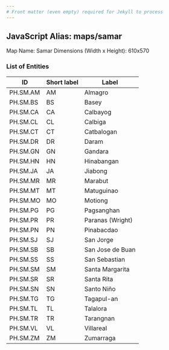 ```yaml
---
# Front matter (even empty) required for Jekyll to process
---
```


## JavaScript Alias: maps/samar

Map Name: Samar
Dimensions (Width x Height): 610x570





### List of Entities

ID | Short label | Label
---|---|---|
PH.SM.AM | AM | Almagro
PH.SM.BS | BS | Basey
PH.SM.CA | CA | Calbayog
PH.SM.CL | CL | Calbiga
PH.SM.CT | CT | Catbalogan
PH.SM.DR | DR | Daram
PH.SM.GN | GN | Gandara
PH.SM.HN | HN | Hinabangan
PH.SM.JA | JA | Jiabong
PH.SM.MR | MR | Marabut
PH.SM.MT | MT | Matuguinao
PH.SM.MO | MO | Motiong
PH.SM.PG | PG | Pagsanghan
PH.SM.PR | PR | Paranas (Wright)
PH.SM.PN | PN | Pinabacdao
PH.SM.SJ | SJ | San Jorge
PH.SM.SB | SB | San Jose de Buan
PH.SM.SS | SS | San Sebastian
PH.SM.SM | SM | Santa Margarita
PH.SM.SR | SR | Santa Rita
PH.SM.SN | SN | Santo Niño
PH.SM.TG | TG | Tagapul-an
PH.SM.TL | TL | Talalora
PH.SM.TR | TR | Tarangnan
PH.SM.VL | VL | Villareal
PH.SM.ZM | ZM | Zumarraga